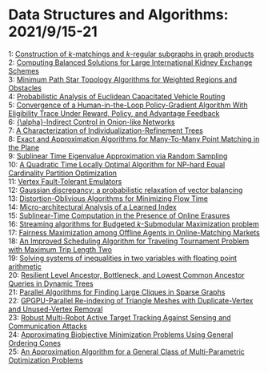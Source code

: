 # Data Structures and Algorithms: 2021/9/15-21  
1: [Construction of $k$-matchings and $k$-regular subgraphs in graph  products](https://doi.org/10.48550/arXiv.2109.06755)  
2: [Computing Balanced Solutions for Large International Kidney Exchange  Schemes](https://doi.org/10.48550/arXiv.2109.06788)  
3: [Minimum Path Star Topology Algorithms for Weighted Regions and Obstacles](https://doi.org/10.48550/arXiv.2109.06944)  
4: [Probabilistic Analysis of Euclidean Capacitated Vehicle Routing](https://doi.org/10.48550/arXiv.2109.06958)  
5: [Convergence of a Human-in-the-Loop Policy-Gradient Algorithm With  Eligibility Trace Under Reward, Policy, and Advantage Feedback](https://doi.org/10.48550/arXiv.2109.07054)  
6: [{\alpha}-Indirect Control in Onion-like Networks](https://doi.org/10.48550/arXiv.2109.07181)  
7: [A Characterization of Individualization-Refinement Trees](https://doi.org/10.48550/arXiv.2109.07302)  
8: [Exact and Approximation Algorithms for Many-To-Many Point Matching in  the Plane](https://doi.org/10.48550/arXiv.2109.07524)  
9: [Sublinear Time Eigenvalue Approximation via Random Sampling](https://doi.org/10.48550/arXiv.2109.07647)  
10: [A Quadratic Time Locally Optimal Algorithm for NP-hard Equal Cardinality  Partition Optimization](https://doi.org/10.48550/arXiv.2109.07882)  
11: [Vertex Fault-Tolerant Emulators](https://doi.org/10.48550/arXiv.2109.08042)  
12: [Gaussian discrepancy: a probabilistic relaxation of vector balancing](https://doi.org/10.48550/arXiv.2109.08280)  
13: [Distortion-Oblivious Algorithms for Minimizing Flow Time](https://doi.org/10.48550/arXiv.2109.08424)  
14: [Micro-architectural Analysis of a Learned Index](https://doi.org/10.48550/arXiv.2109.08495)  
15: [Sublinear-Time Computation in the Presence of Online Erasures](https://doi.org/10.48550/arXiv.2109.08745)  
16: [Streaming algorithms for Budgeted $k$-Submodular Maximization problem](https://doi.org/10.48550/arXiv.2109.08863)  
17: [Fairness Maximization among Offline Agents in Online-Matching Markets](https://doi.org/10.48550/arXiv.2109.08934)  
18: [An Improved Scheduling Algorithm for Traveling Tournament Problem with  Maximum Trip Length Two](https://doi.org/10.48550/arXiv.2109.09065)  
19: [Solving systems of inequalities in two variables with floating point  arithmetic](https://doi.org/10.48550/arXiv.2109.09523)  
20: [Resilient Level Ancestor, Bottleneck, and Lowest Common Ancestor Queries  in Dynamic Trees](https://doi.org/10.48550/arXiv.2109.09588)  
21: [Parallel Algorithms for Finding Large Cliques in Sparse Graphs](https://doi.org/10.48550/arXiv.2109.09663)  
22: [GPGPU-Parallel Re-indexing of Triangle Meshes with Duplicate-Vertex and  Unused-Vertex Removal](https://doi.org/10.48550/arXiv.2109.09812)  
23: [Robust Multi-Robot Active Target Tracking Against Sensing and  Communication Attacks](https://doi.org/10.48550/arXiv.2109.09838)  
24: [Approximating Biobjective Minimization Problems Using General Ordering  Cones](https://doi.org/10.48550/arXiv.2109.10067)  
25: [An Approximation Algorithm for a General Class of Multi-Parametric  Optimization Problems](https://doi.org/10.48550/arXiv.2109.10076)  